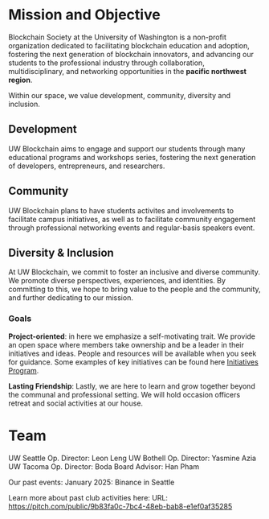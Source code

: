 # Mission and Objective

Blockchain Society at the University of Washington is a non-profit organization dedicated to facilitating blockchain education and adoption, fostering the next generation of blockchain innovators, and advancing our students to the professional industry through collaboration, multidisciplinary, and networking opportunities in the **pacific northwest region**.

Within our space, we value development, community, diversity and inclusion.

## Development

UW Blockchain aims to engage and support our students through many educational programs and workshops series, fostering the next generation of developers, entrepreneurs, and researchers.

## Community

UW Blockchain plans to have students activites and involvements to facilitate campus initiatives, as well as to facilitate community engagement through professional networking events and regular-basis speakers event.

## Diversity & Inclusion

At UW Blockchain, we commit to foster an inclusive and diverse community. We promote diverse perspectives, experiences, and identities. By committing to this, we hope to bring value to the people and the community, and further dedicating to our mission.

### Goals

**Project-oriented**: in here we emphasize a self-motivating trait. We provide an open space where members take ownership and be a leader in their initiatives and ideas. People and resources will be available when you seek for guidance. Some examples of key initiatives can be found here [Initiatives Program](https://www.notion.so/Initiatives-Program-b2bc668a879848298816bbd69a3ffaac?pvs=21).

**Lasting Friendship**: Lastly, we are here to learn and grow together beyond the communal and professional setting. We will hold occasion officers retreat and social activities at our house.

# Team

UW Seattle Op. Director: Leon Leng
UW Bothell Op. Director: Yasmine Azia
UW Tacoma Op. Director: Boda
Board Advisor: Han Pham

Our past events:
January 2025: Binance in Seattle

Learn more about past club activities here:
URL: https://pitch.com/public/9b83fa0c-7bc4-48eb-bab8-e1ef0af35285
